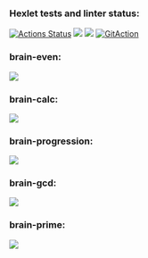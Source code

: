 ### Hexlet tests and linter status:

[![Actions Status](https://github.com/MaksBazunov/frontend-project-lvl1/workflows/hexlet-check/badge.svg)](https://github.com/MaksBazunov/frontend-project-lvl1/actions)
<a href="https://codeclimate.com/github/codeclimate/codeclimate/maintainability"><img src="https://api.codeclimate.com/v1/badges/a99a88d28ad37a79dbf6/maintainability" /></a>
<a href="https://codeclimate.com/github/codeclimate/codeclimate/test_coverage"><img src="https://api.codeclimate.com/v1/badges/a99a88d28ad37a79dbf6/test_coverage" /></a>
[![GitAction](https://github.com/MaksBazunov/frontend-project-lvl1/actions/workflows/mytest.yml/badge.svg)](https://github.com/MaksBazunov/frontend-project-lvl1/actions/workflows/mytest.yml)

### brain-even: 
<a href="https://asciinema.org/a/fcAo9hdpZoH05NrUVqrKAGZXx" target="_blank"><img src="https://asciinema.org/a/fcAo9hdpZoH05NrUVqrKAGZXx.svg" /></a>

### brain-calc: 
<a href="https://asciinema.org/a/6tbVDshthSLu8cJHztpySTrtp" target="_blank"><img src="https://asciinema.org/a/6tbVDshthSLu8cJHztpySTrtp.svg" /></a>

### brain-progression: 
<a href="https://asciinema.org/a/8q9hPzPKaPxSai3CKJwsVi9aw" target="_blank"><img src="https://asciinema.org/a/8q9hPzPKaPxSai3CKJwsVi9aw.svg" /></a>

### brain-gcd: 
<a href="https://asciinema.org/a/TkdEw3VvP3PDu4JwW6sHqrjIr" target="_blank"><img src="https://asciinema.org/a/TkdEw3VvP3PDu4JwW6sHqrjIr.svg" /></a>

### brain-prime: 
<a href="https://asciinema.org/a/VhXHoKimr32RCTihQ8fhjbfie" target="_blank"><img src="https://asciinema.org/a/VhXHoKimr32RCTihQ8fhjbfie.svg" /></a>